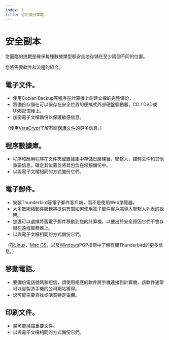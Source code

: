 ```yaml
---
index: 3
title: 你的備分策略
---
```

# 安全副本

您面臨的挑戰是確保每種數據類型都安全地存儲在至少兩個不同的位置。

您將需要軟件和流程的組合。

## 電子文件。

* 使用Cobian Backup等程序在計算機上創建文檔的完整備份。
* 將備份存儲在可以保存在安全位置的便攜式外部硬盤驅動器，CD / DVD或USB記憶棒上。
* 加密電子文檔備份以保護敏感信息。

（使用[VeraCrypt](umbrella://tools/files/s_veracrypt.md)了解有關[保護文件](umbrella://information/protecting-files)的更多信息。）

## 程序數據庫。

* 程序和應用程序在文件夾或數據庫中存儲日曆條目，聯繫人，媒體文件和其他重要信息。確定其位置並將其包含在常規備份中。
* 以與電子文檔相同的方式備份它們。

## 電子郵件。

* 安裝Thunderbird等電子郵件客戶端，而不是使用Web瀏覽器。
* 大多數網絡郵件服務將提供有關如何使用電子郵件客戶端導入聯繫人列表的說明。
* 您還可以選擇將舊電子郵件移動到您的計算機，以便出於安全原因它們不會存儲在遠程服務器上。
* 以與電子文檔相同的方式備份它們。

（在[Linux](umbrella://tools/pgp/s_pgp-for-linux.md)，[Mac OS](umbrella://tools/pgp/s_pgp-for-mac-os-x.md)，以及[Windows](umbrella://tools/pgp/s_pgp-for-windows.md)PGP指南中了解有關Thunderbird的更多信息。）

## 移動電話。

* 要備份電話號碼和短信，請使用相應的軟件將手機連接到計算機，該軟件通常可以從製造手機的公司網站獲得。
* 您可能需要查找或購買特定電纜。

## 印刷文件。

* 盡可能掃描重要文件。
* 以與電子文檔相同的方式備份它們。